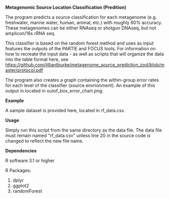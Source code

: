 **Metagenomic Source Location Classification (Predition)**

The program predicts a source classification for each metagenome (e.g. freshwater, marine water, human, animal, etc.) with roughly 80% accuracy. These metagenomes can be either RNAseq or shotgun DNAseq, but not amplicon/16s rRNA seq.

This classifier is based on the random forest method and uses as input features the outputs of the PARTIE and FOCUS tools. For information on how to recreate the input data - as well as scripts that will organize the data into the table format here, see https://github.com/jilliantburke/metagenome_source_prediction_tool/blob/master/protocol.pdf

The program also creates a graph containing the within-group error rates for each level of the classifier (source envrionment). An example of this output in located in outof_box_error_chart.png.

**Example**

A sample dataset is provided here, located in rf_data.csv. 

**Usage**

Simply run this script from the same directory as the data file. The data file must remain named "rf_data.csv" unless line 20 in the source code is changed to reflect the new file name. 


**Dependencies** 

R software 3.1 or higher

R Packages: 
1. dplyr
2. ggplot2
3. randomForest



